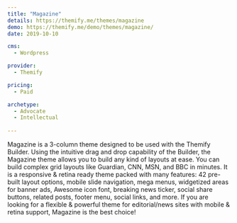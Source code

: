 ```yaml
---
title: "Magazine"
details: https://themify.me/themes/magazine
demo: https://themify.me/demo/themes/magazine/
date: 2019-10-10

cms: 
  - Wordpress

provider: 
  - Themify

pricing:
  - Paid

archetype:
  - Advocate
  - Intellectual
  
---
```


Magazine is a 3-column theme designed to be used with the Themify Builder. Using the intuitive drag and drop capability of the Builder, the Magazine theme allows you to build any kind of layouts at ease. You can build complex grid layouts like Guardian, CNN, MSN, and BBC in minutes. It is a responsive & retina ready theme packed with many features: 42 pre-built layout options, mobile slide navigation, mega menus, widgetized areas for banner ads, Awesome icon font, breaking news ticker, social share buttons, related posts, footer menu, social links, and more. If you are looking for a flexible & powerful theme for editorial/news sites with mobile & retina support, Magazine is the best choice!